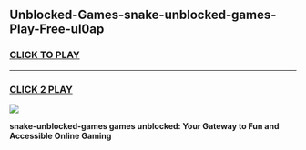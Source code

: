 
## Unblocked-Games-snake-unblocked-games-Play-Free-ul0ap
<h3>
<a href="https://premium76.site?title=snake-unblocked-games&ref=19M">CLICK TO PLAY</a></h3>
<hr>

<h3>
<a href="https://premium76.site?title=snake-unblocked-games&ref=19M">CLICK 2 PLAY</a>
  
</h3>

<a href="https://premium76.site?title=snake-unblocked-games&ref=19M"><img src="https://clearcache.store/games.png"></a>


**snake-unblocked-games games unblocked: Your Gateway to Fun and Accessible Online Gaming**
